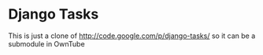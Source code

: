 Django Tasks
============

This is just a clone of http://code.google.com/p/django-tasks/ so it can be a submodule in OwnTube

